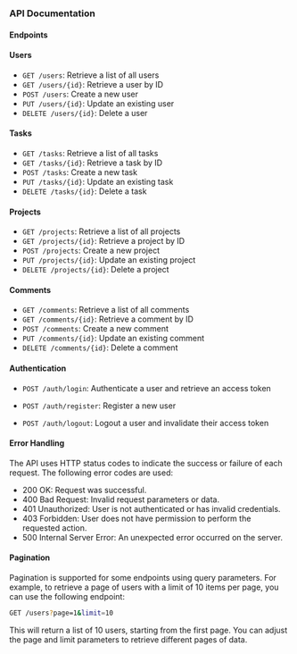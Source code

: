 ### API Documentation
#### Endpoints
#### Users
* `GET /users`: Retrieve a list of all users
* `GET /users/{id}`: Retrieve a user by ID
* `POST /users`: Create a new user
* `PUT /users/{id}`: Update an existing user
* `DELETE /users/{id}`: Delete a user


#### Tasks
* `GET /tasks`: Retrieve a list of all tasks
* `GET /tasks/{id}`: Retrieve a task by ID
* `POST /tasks`: Create a new task
* `PUT /tasks/{id}`: Update an existing task
* `DELETE /tasks/{id}`: Delete a task


#### Projects
* `GET /projects`: Retrieve a list of all projects
* `GET /projects/{id}`: Retrieve a project by ID
* `POST /projects`: Create a new project
* `PUT /projects/{id}`: Update an existing project
* `DELETE /projects/{id}`: Delete a project



#### Comments
* `GET /comments`: Retrieve a list of all comments
* `GET /comments/{id}`: Retrieve a comment by ID
* `POST /comments`: Create a new comment
* `PUT /comments/{id}`: Update an existing comment
* `DELETE /comments/{id}`: Delete a comment




#### Authentication
* `POST /auth/login`: Authenticate a user and retrieve an access token
* `POST /auth/register`: Register a new user


* `POST /auth/logout`: Logout a user and invalidate their access token

#### Error Handling
The API uses HTTP status codes to indicate the success or failure of each request. The following error codes are used:

- 200 OK: Request was successful.
- 400 Bad Request: Invalid request parameters or data.
- 401 Unauthorized: User is not authenticated or has invalid credentials.
- 403 Forbidden: User does not have permission to perform the requested action.
- 500 Internal Server Error: An unexpected error occurred on the server.

#### Pagination
Pagination is supported for some endpoints using query parameters. For example, to retrieve a page of users with a limit of 10 items per page, you can use the following endpoint:
```bash
GET /users?page=1&limit=10
```
This will return a list of 10 users, starting from the first page. You can adjust the
page and limit parameters to retrieve different pages of data.